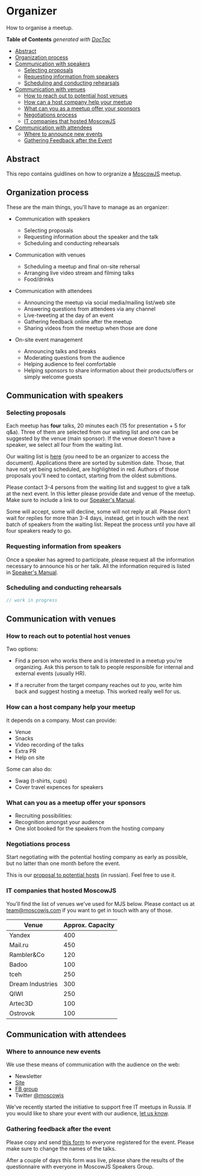 # Organizer

How to organise a meetup.

<!-- START doctoc generated TOC please keep comment here to allow auto update -->
<!-- DON'T EDIT THIS SECTION, INSTEAD RE-RUN doctoc TO UPDATE -->
**Table of Contents**  *generated with [DocToc](https://github.com/thlorenz/doctoc)*

- [Abstract](#abstract)
- [Organization process](#organization-process)
- [Communication with speakers](#communication-with-speakers)
  - [Selecting proposals](#selecting-proposals)
  - [Requesting information from speakers](#requesting-information-from-speakers)
  - [Scheduling and conducting rehearsals](#scheduling-and-conducting-rehearsals)
- [Communication with venues](#communication-with-venues)
  - [How to reach out to potential host venues](#how-to-reach-out-to-potential-host-venues)
  - [How can a host company help your meetup](#how-can-a-host-company-help-your-meetup)
  - [What can you as a meetup offer your sponsors](#what-can-you-as-a-meetup-offer-your-sponsors)
  - [Negotiations process](#negotiations-process)
  - [IT companies that hosted MoscowJS](#it-companies-that-hosted-moscowjs)
- [Communication with attendees](#communication-with-attendees)
  - [Where to announce new events](#where-to-announce-new-events)
  - [Gathering Feedback after the Event](#gathering-feedback-after-the-event)

<!-- END doctoc generated TOC please keep comment here to allow auto update -->

## Abstract

This repo contains guidlines on how to orgranize a [MoscowJS][site] meetup.

## Organization process

These are the main things, you'll have to manage as an organizer:

* Communication with speakers

    - Selecting proposals
    - Requesting information about the speaker and the talk
    - Scheduling and conducting rehearsals

* Communication with venues

    - Scheduling a meetup and final on-site rehersal
    - Arranging live video stream and filming talks
    - Food/drinks

* Communication with attendees

    - Announcing the meetup via social media/mailing list/web site
    - Answering questions from attendees via any channel
    - Live-tweeting at the day of an event
    - Gathering feedback online after the meetup
    - Sharing videos from the meetup when those are done

* On-site event management

    - Announcing talks and breaks
    - Moderating questions from the audience
    - Helping audience to feel comfortable
    - Helping sponsors to share information about their products/offers or
      simply welcome guests


## Communication with speakers

### Selecting proposals

Each meetup has **four** talks, 20 minutes each (15 for presentation + 5
for q&a). Three of them are selected from our waiting list and one can be
suggested by the venue (main sponsor). If the venue doesn't have a
speaker, we select all four from the waiting list.

Our waiting list is [here][waiting-list] (you need to be an organizer to
access the document). Applications there are sorted by submition date.
Those, that have not yet being scheduled, are highlighted in red. Authors
of those proposals you'll need to contact, starting from the oldest
submitions.

Please contact 3-4 persons from the waiting list and suggest to give a
talk at the next event. In this letter please provide date and venue of
the meetup. Make sure to include a link to our [Speaker's
Manual][speaker].

Some will accept, some will decline, some will not reply at all. Please
don't wait for replies for more than 3-4 days, instead, get in touch with
the next batch of speakers from the waiting list. Repeat the process until
you have all four speakers ready to go.


### Requesting information from speakers

Once a speaker has agreed to participate, please request all the
information necessary to announce his or her talk. All the information
required is listed in [Speaker's Manual][announcement-info].


### Scheduling and conducting rehearsals

```js
// work in progress
```

## Communication with venues

### How to reach out to potential host venues

Two options:

* Find a person who works there and is interested in a meetup you're
  organizing. Ask this person to talk to people responsible for internal
  and external events (usually HR).

* If a recruiter from the target company reaches out *to you*, write him
  back and suggest hosting a meetup. This worked really well for us.

### How can a host company help your meetup

It depends on a company. Most can provide:

* Venue
* Snacks
* Video recording of the talks
* Extra PR
* Help on site

Some can also do:

* Swag (t-shirts, cups)
* Cover travel expences for speakers

### What can you as a meetup offer your sponsors

* Recruiting possibilities:
* Recognition amongst your audience
* One slot booked for the speakers from the hosting company


### Negotiations process

Start negotiating with the potential hosting company as early as possible,
but no latter than one month before the event.

This is our [proposal to potential hosts][host-proposal] (in russian).
Feel free to use it.

### IT companies that hosted MoscowJS

You'll find the list of venues we've used for MJS below. Please contact us
at [team@moscowjs.com][team] if you want to get in touch with any of
those.

Venue               | Approx. Capacity  |
------------------- | ----------------- |
Yandex              | 400               |
Mail.ru             | 450               |
Rambler&Co          | 120               |
Badoo               | 100               |
tceh                | 250               |
Dream Industries    | 300               |
QIWI                | 250               |
Artec3D             | 100               |
Ostrovok            | 100               |


## Communication with attendees

### Where to announce new events

We use these means of communication with the audience on the web:

- Newsletter
- [Site][site]
- [FB group][fb]
- Twitter [@moscowjs][twitter]

We've recently started the initiative to support free IT meetups in Russia.
If you would like to share your event with our audience, [let us
know][issues-newsletter].


### Gathering feedback after the event

Please copy and send [this form][feedback-form] to everyone registered for
the event. Please make sure to change the names of the talks.

After a couple of days this form was live, please share the results of the
questionnaire with everyone in MoscowJS Speakers Group.

[site]: http://moscowjs.ru
[fb]: https://www.facebook.com/groups/moscowjs
[twitter]: https://twitter.com/moscowjs

[speaker]: https://github.com/MoscowJS/speaker
[announcement-info]: https://github.com/MoscowJS/speaker#details-about-your-talk

[waiting-list]: https://docs.google.com/spreadsheets/d/1SnwpDWy_sMFnvychOF8wDjpXfZp--Jt6kB55yc7Vjgo/edit#gid=1066596365

[team]: team@moscowjs.com
[host-proposal]: https://github.com/MoscowJS/organizer/blob/master/host-proposal-ru.md
[issues-newsletter]: https://github.com/MoscowJS/moscowjs.ru/issues?q=is%3Aissue+is%3Aopen+label%3Anewsletter
[feedback-form]: http://goo.gl/forms/HyPyjSkVCt
